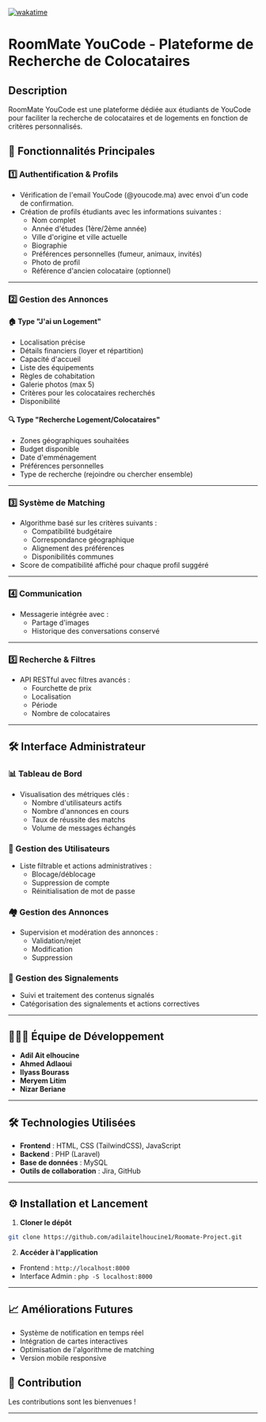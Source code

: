 [![wakatime](https://wakatime.com/badge/user/ff52345a-93dc-4f6f-969d-00268863daf7/project/ada0e2e2-ce7c-41ad-890e-c59884552f32.svg)](https://wakatime.com/badge/user/ff52345a-93dc-4f6f-969d-00268863daf7/project/ada0e2e2-ce7c-41ad-890e-c59884552f32)

# RoomMate YouCode - Plateforme de Recherche de Colocataires

## Description
RoomMate YouCode est une plateforme dédiée aux étudiants de YouCode pour faciliter la recherche de colocataires et de logements en fonction de critères personnalisés.

## 🚀 Fonctionnalités Principales

### 1️⃣ Authentification & Profils
- Vérification de l'email YouCode (@youcode.ma) avec envoi d'un code de confirmation.
- Création de profils étudiants avec les informations suivantes :
  - Nom complet
  - Année d'études (1ère/2ème année)
  - Ville d'origine et ville actuelle
  - Biographie
  - Préférences personnelles (fumeur, animaux, invités)
  - Photo de profil
  - Référence d'ancien colocataire (optionnel)

---

### 2️⃣ Gestion des Annonces
#### 🏠 Type "J'ai un Logement"
- Localisation précise
- Détails financiers (loyer et répartition)
- Capacité d'accueil
- Liste des équipements
- Règles de cohabitation
- Galerie photos (max 5)
- Critères pour les colocataires recherchés
- Disponibilité

#### 🔍 Type "Recherche Logement/Colocataires"
- Zones géographiques souhaitées
- Budget disponible
- Date d'emménagement
- Préférences personnelles
- Type de recherche (rejoindre ou chercher ensemble)

---

### 3️⃣ Système de Matching
- Algorithme basé sur les critères suivants :
  - Compatibilité budgétaire
  - Correspondance géographique
  - Alignement des préférences
  - Disponibilités communes
- Score de compatibilité affiché pour chaque profil suggéré

---

### 4️⃣ Communication
- Messagerie intégrée avec :
  - Partage d'images
  - Historique des conversations conservé

---

### 5️⃣ Recherche & Filtres
- API RESTful avec filtres avancés :
  - Fourchette de prix
  - Localisation
  - Période
  - Nombre de colocataires

---

## 🛠️ Interface Administrateur

### 📊 Tableau de Bord
- Visualisation des métriques clés :
  - Nombre d'utilisateurs actifs
  - Nombre d'annonces en cours
  - Taux de réussite des matchs
  - Volume de messages échangés

### 👥 Gestion des Utilisateurs
- Liste filtrable et actions administratives :
  - Blocage/déblocage
  - Suppression de compte
  - Réinitialisation de mot de passe

### 🏘️ Gestion des Annonces
- Supervision et modération des annonces :
  - Validation/rejet
  - Modification
  - Suppression

### 🚨 Gestion des Signalements
- Suivi et traitement des contenus signalés
- Catégorisation des signalements et actions correctives

---

## 🧑‍🤝‍🧑 Équipe de Développement
- **Adil Ait elhoucine** 
- **Ahmed Adlaoui** 
- **Ilyass Bourass** 
- **Meryem Litim** 
- **Nizar Beriane** 

---

## 🛠️ Technologies Utilisées
- **Frontend** : HTML, CSS (TailwindCSS), JavaScript
- **Backend** : PHP (Laravel)
- **Base de données** : MySQL
- **Outils de collaboration** : Jira, GitHub

---

## ⚙️ Installation et Lancement

1. **Cloner le dépôt**
```bash
git clone https://github.com/adilaitelhoucine1/Roomate-Project.git
```



2. **Accéder à l'application**
- Frontend : `http://localhost:8000`
- Interface Admin : `php -S localhost:8000`

---

## 📈 Améliorations Futures
- Système de notification en temps réel
- Intégration de cartes interactives
- Optimisation de l'algorithme de matching
- Version mobile responsive

## 🤝 Contribution
Les contributions sont les bienvenues !

---


